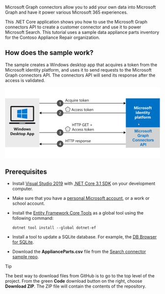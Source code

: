 <!-- markdownlint-disable MD002 MD025 MD041 -->
<!--- # Introduction --->

Microsoft Graph connectors allow you to add your own data into Microsoft Graph and have it power various Microsoft 365 experiences.

This .NET Core application shows you how to use the Microsoft Graph connectors API to create a customer connector and use it to power Microsoft Search. This tutorial uses a sample data appliance parts inventory for the Contoso Appliance Repair organization.

## How does the sample work?

The sample creates a Windows desktop app that acquires a token from the Microsoft identity platform, and uses it to send requests to the Microsoft Graph connectors API. The connectors API will send its response after the access is validated.

![Diagram showing the Windows app acquiring a token and using it to access the Microsoft Graph connectors API](images/connectors-images/build1.png)

## Prerequisites

* Install [Visual Studio 2019](https://visualstudio.microsoft.com/) with [.NET Core 3.1 SDK](https://www.microsoft.com/net/download/core) on your development computer.
* Make sure that you have a [personal Microsoft account](https://signup.live.com/), or a work or school account.
* Install the [Entity Framework Core Tools](/ef/core/miscellaneous/cli/dotnet) as a global tool using the following command:

    ```dotnetcli
    dotnet tool install --global dotnet-ef
    ```

* Install a tool to update a SQLite database. For example, the [DB Browser for SQLite](https://sqlitebrowser.org/).
* Download the **ApplianceParts.csv** file from the [Search connector sample repo](https://github.com/microsoftgraph/msgraph-search-connector-sample/blob/master/PartsInventoryConnector/ApplianceParts.csv).

> [!TIP]
> The best way to download files from GitHub is to go to the top level of the project. From the green **Code** download button on the right, choose **Download ZIP**. The ZIP file will contain the contents of the repository.
